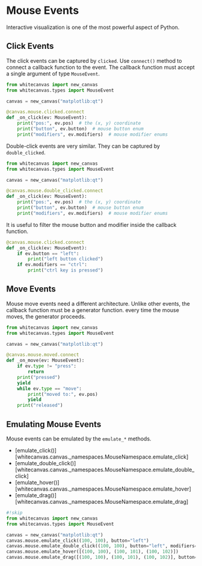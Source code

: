 # Mouse Events

Interactive visualization is one of the most powerful aspect of Python.

## Click Events

The click events can be captured by `clicked`. Use `connect()` method to connect a
callback function to the event. The callback function must accept a single argument of
type `MouseEvent`.

``` python
from whitecanvas import new_canvas
from whitecanvas.types import MouseEvent

canvas = new_canvas("matplotlib:qt")

@canvas.mouse.clicked.connect
def _on_click(ev: MouseEvent):
    print("pos:", ev.pos)  # the (x, y) coordinate
    print("button", ev.button)  # mouse button enum
    print("modifiers", ev.modifiers)  # mouse modifier enums
```

Double-click events are very similar. They can be captured by `double_clicked`.

``` python
from whitecanvas import new_canvas
from whitecanvas.types import MouseEvent

canvas = new_canvas("matplotlib:qt")

@canvas.mouse.double_clicked.connect
def _on_click(ev: MouseEvent):
    print("pos:", ev.pos)  # the (x, y) coordinate
    print("button", ev.button)  # mouse button enum
    print("modifiers", ev.modifiers)  # mouse modifier enums
```

It is useful to filter the mouse button and modifier inside the callback function.

``` python
@canvas.mouse.clicked.connect
def _on_click(ev: MouseEvent):
    if ev.button == "left":
        print("left button clicked")
    if ev.modifiers == "ctrl":
        print("ctrl key is pressed")
```

## Move Events

Mouse move events need a different architecture. Unlike other events, the callback
function must be a generator function. every time the mouse moves, the generator
proceeds.

``` python
from whitecanvas import new_canvas
from whitecanvas.types import MouseEvent

canvas = new_canvas("matplotlib:qt")

@canvas.mouse.moved.connect
def _on_move(ev: MouseEvent):
    if ev.type != "press":
        return
    print("pressed")
    yield
    while ev.type == "move":
        print("moved to:", ev.pos)
        yield
    print("released")
```

## Emulating Mouse Events

Mouse events can be emulated by the `emulate_*` methods.

- [emulate_click()][whitecanvas.canvas._namespaces.MouseNamespace.emulate_click]
- [emulate_double_click()][whitecanvas.canvas._namespaces.MouseNamespace.emulate_double_click]
- [emulate_hover()][whitecanvas.canvas._namespaces.MouseNamespace.emulate_hover]
- [emulate_drag()][whitecanvas.canvas._namespaces.MouseNamespace.emulate_drag]

``` python
#!skip
from whitecanvas import new_canvas
from whitecanvas.types import MouseEvent

canvas = new_canvas("matplotlib:qt")
canvas.mouse.emulate_click((100, 100), button="left")
canvas.mouse.emulate_double_click((100, 100), button="left", modifiers="ctrl")
canvas.mouse.emulate_hover([(100, 100), (100, 101), (100, 102)])
canvas.mouse.emulate_drag([(100, 100), (100, 101), (100, 102)], button="left")
```
